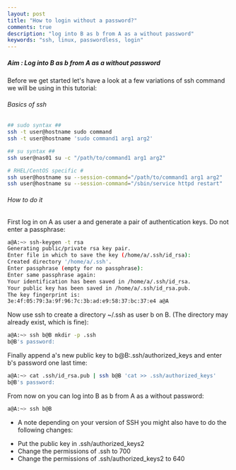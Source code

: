 ```yaml
---
layout: post
title: "How to login without a password?"
comments: true
description: "log into B as b from A as a without password"
keywords: "ssh, linux, passwordless, login"
---
```


##### Aim : Log into B as b from A as a without password

Before we get started let's have a look at a few variations of ssh command we will be using in this tutorial:

###### Basics of ssh 

```bash
## sudo syntax ##
ssh -t user@hostname sudo command
ssh -t user@hostname 'sudo command1 arg1 arg2'

## su syntax ##
ssh user@nas01 su -c "/path/to/command1 arg1 arg2"

# RHEL/CentOS specific #
ssh user@hostname su --session-command="/path/to/command1 arg1 arg2"
ssh user@hostname su --session-command="/sbin/service httpd restart"
```

###### How to do it

First log in on A as user a and generate a pair of authentication keys. Do not enter a passphrase:

```bash
a@A:~> ssh-keygen -t rsa
Generating public/private rsa key pair.
Enter file in which to save the key (/home/a/.ssh/id_rsa): 
Created directory '/home/a/.ssh'.
Enter passphrase (empty for no passphrase): 
Enter same passphrase again: 
Your identification has been saved in /home/a/.ssh/id_rsa.
Your public key has been saved in /home/a/.ssh/id_rsa.pub.
The key fingerprint is:
3e:4f:05:79:3a:9f:96:7c:3b:ad:e9:58:37:bc:37:e4 a@A
```


Now use ssh to create a directory ~/.ssh as user b on B. (The directory may already exist, which is fine):

```bash
a@A:~> ssh b@B mkdir -p .ssh
b@B's password:
```


Finally append a's new public key to b@B:.ssh/authorized_keys and enter b's password one last time:

```bash
a@A:~> cat .ssh/id_rsa.pub | ssh b@B 'cat >> .ssh/authorized_keys'
b@B's password:
```


From now on you can log into B as b from A as a without password:

```bash
a@A:~> ssh b@B
```


* A note depending on your version of SSH you might also have to do the following changes:

- Put the public key in .ssh/authorized_keys2
- Change the permissions of .ssh to 700
- Change the permissions of .ssh/authorized_keys2 to 640
